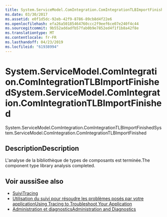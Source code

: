 ```yaml
---
title: System.ServiceModel.ComIntegration.ComIntegrationTLBImportFinished
ms.date: 03/30/2017
ms.assetid: e0f1d5dc-92eb-42f9-8786-89cb8d4f22e6
ms.openlocfilehash: efa26a50185464760ccc2f9eef6ce07e240f4c44
ms.sourcegitcommit: 9b552addadfb57fab0b9e7852ed4f1f1b8a42f8e
ms.translationtype: MT
ms.contentlocale: fr-FR
ms.lasthandoff: 04/23/2019
ms.locfileid: "61938994"
---
```

# <a name="systemservicemodelcomintegrationcomintegrationtlbimportfinished"></a><span data-ttu-id="abdd7-102">System.ServiceModel.ComIntegration.ComIntegrationTLBImportFinished</span><span class="sxs-lookup"><span data-stu-id="abdd7-102">System.ServiceModel.ComIntegration.ComIntegrationTLBImportFinished</span></span>
<span data-ttu-id="abdd7-103">System.ServiceModel.ComIntegration.ComIntegrationTLBImportFinished</span><span class="sxs-lookup"><span data-stu-id="abdd7-103">System.ServiceModel.ComIntegration.ComIntegrationTLBImportFinished</span></span>  
  
## <a name="description"></a><span data-ttu-id="abdd7-104">Description</span><span class="sxs-lookup"><span data-stu-id="abdd7-104">Description</span></span>  
 <span data-ttu-id="abdd7-105">L'analyse de la bibliothèque de types de composants est terminée.</span><span class="sxs-lookup"><span data-stu-id="abdd7-105">The component type library analysis completed.</span></span>  
  
## <a name="see-also"></a><span data-ttu-id="abdd7-106">Voir aussi</span><span class="sxs-lookup"><span data-stu-id="abdd7-106">See also</span></span>

- [<span data-ttu-id="abdd7-107">Suivi</span><span class="sxs-lookup"><span data-stu-id="abdd7-107">Tracing</span></span>](../../../../../docs/framework/wcf/diagnostics/tracing/index.md)
- [<span data-ttu-id="abdd7-108">Utilisation du suivi pour résoudre les problèmes posés par votre application</span><span class="sxs-lookup"><span data-stu-id="abdd7-108">Using Tracing to Troubleshoot Your Application</span></span>](../../../../../docs/framework/wcf/diagnostics/tracing/using-tracing-to-troubleshoot-your-application.md)
- [<span data-ttu-id="abdd7-109">Administration et diagnostics</span><span class="sxs-lookup"><span data-stu-id="abdd7-109">Administration and Diagnostics</span></span>](../../../../../docs/framework/wcf/diagnostics/index.md)
